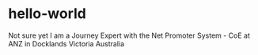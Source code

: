 # hello-world
Not sure yet
I am a Journey Expert with the Net Promoter System - CoE at ANZ in Docklands Victoria Australia

